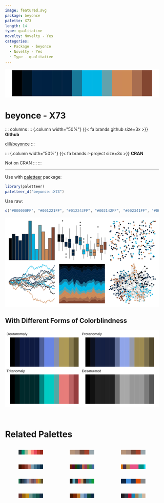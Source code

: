 ```yaml
---
image: featured.svg
package: beyonce
palette: X73
length: 14
type: qualitative
novelty: Novelty - Yes
categories:
  - Package - beyonce
  - Novelty - Yes
  - Type - qualitative
---
```


![](featured.svg)

# beyonce - X73 

::: columns
::: {.column width="50%"}
{{< fa brands github size=3x >}}
**Github**

[dill/beyonce](https://github.com/dill/beyonce)
:::

::: {.column width="50%"}
{{< fa brands r-project size=3x >}}
**CRAN**

Not on CRAN
:::
:::

<hr> 

Use with [paletteer](https://emilhvitfeldt.github.io/paletteer/) package:

```r
library(paletteer)
paletteer_d("beyonce::X73")
```

Use raw:

```r
c("#000000FF", "#001221FF", "#012243FF", "#002142FF", "#002341FF", "#002343FF", "#187999FF", "#00B6E6FF", "#00B6E5FF", "#62A2ACFF", "#CD8958FF", "#CD8A56FF", "#A86D4FFF", "#834631FF")
``` 

![](examples.png) <br>

## With Different Forms of Colorblindness

![](colorblind.svg) 

<br>

# Related Palettes

<div class="list" style="display: grid; grid-template-columns: auto auto auto;"> <figure class="figure">
<a href="../../awtools/a_palette/"> <img src="../../awtools/a_palette/featured.svg" style="width: 100%;" class="figure-img"></a>
</figure> <figure class="figure">
<a href="../../ButterflyColors/hamadryas_feronia/"> <img src="../../ButterflyColors/hamadryas_feronia/featured.svg" style="width: 100%;" class="figure-img"></a>
</figure> <figure class="figure">
<a href="../../ButterflyColors/hamadryas_feronia/"> <img src="../../ButterflyColors/hamadryas_feronia/featured.svg" style="width: 100%;" class="figure-img"></a>
</figure> <figure class="figure">
<a href="../../MetBrewer/Troy/"> <img src="../../MetBrewer/Troy/featured.svg" style="width: 100%;" class="figure-img"></a>
</figure> <figure class="figure">
<a href="../../ggprism/muted_rainbow/"> <img src="../../ggprism/muted_rainbow/featured.svg" style="width: 100%;" class="figure-img"></a>
</figure> <figure class="figure">
<a href="../../beyonce/X94/"> <img src="../../beyonce/X94/featured.svg" style="width: 100%;" class="figure-img"></a>
</figure> <figure class="figure">
<a href="../../impressionist.colors/te_aa_no_areois/"> <img src="../../impressionist.colors/te_aa_no_areois/featured.svg" style="width: 100%;" class="figure-img"></a>
</figure> <figure class="figure">
<a href="../../ggthemr/fresh/"> <img src="../../ggthemr/fresh/featured.svg" style="width: 100%;" class="figure-img"></a>
</figure> <figure class="figure">
<a href="../../nbapalettes/bobcats/"> <img src="../../nbapalettes/bobcats/featured.svg" style="width: 100%;" class="figure-img"></a>
</figure> <figure class="figure">
<a href="../../MetBrewer/Veronese/"> <img src="../../MetBrewer/Veronese/featured.svg" style="width: 100%;" class="figure-img"></a>
</figure> <figure class="figure">
<a href="../../MetBrewer/Moreau/"> <img src="../../MetBrewer/Moreau/featured.svg" style="width: 100%;" class="figure-img"></a>
</figure> <figure class="figure">
<a href="../../ghibli/KikiMedium/"> <img src="../../ghibli/KikiMedium/featured.svg" style="width: 100%;" class="figure-img"></a>
</figure> 
</div>
